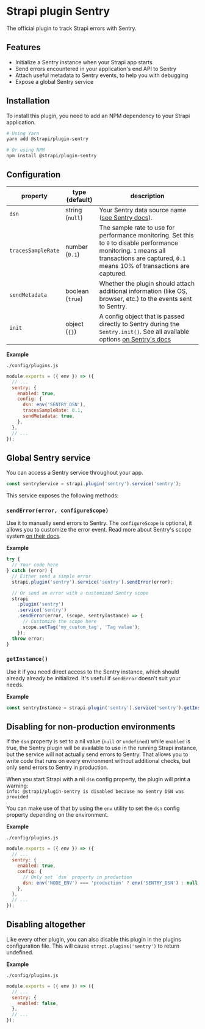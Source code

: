 # Strapi plugin Sentry

The official plugin to track Strapi errors with Sentry.

## Features

- Initialize a Sentry instance when your Strapi app starts
- Send errors encountered in your application's end API to Sentry
- Attach useful metadata to Sentry events, to help you with debugging
- Expose a global Sentry service

## Installation

To install this plugin, you need to add an NPM dependency to your Strapi application.

```sh
# Using Yarn
yarn add @strapi/plugin-sentry

# Or using NPM
npm install @strapi/plugin-sentry
```

## Configuration

| property           | type (default)   | description                                                                                                                                                                                  |
| ------------------ | ---------------- | -------------------------------------------------------------------------------------------------------------------------------------------------------------------------------------------- |
| `dsn`              | string (`null`)  | Your Sentry data source name ([see Sentry docs](https://docs.sentry.io/product/sentry-basics/dsn-explainer/)).                                                                               |
| `tracesSampleRate` | number (`0.1`)   | The sample rate to use for performance monitoring. Set this to `0` to disable performance monitoring. `1` means all transactions are captured, `0.1` means 10% of transactions are captured. |
| `sendMetadata`     | boolean (`true`) | Whether the plugin should attach additional information (like OS, browser, etc.) to the events sent to Sentry.                                                                               |
| `init`             | object (`{}`)    | A config object that is passed directly to Sentry during the `Sentry.init()`. See all available options [on Sentry's docs](https://docs.sentry.io/platforms/node/configuration/options/)     |

**Example**

`./config/plugins.js`

```js
module.exports = ({ env }) => ({
  // ...
  sentry: {
    enabled: true,
    config: {
      dsn: env('SENTRY_DSN'),
      tracesSampleRate: 0.1,
      sendMetadata: true,
    },
  },
  // ...
});
```

## Global Sentry service

You can access a Sentry service throughout your app.

```js
const sentryService = strapi.plugin('sentry').service('sentry');
```

This service exposes the following methods:

### `sendError(error, configureScope)`

Use it to manually send errors to Sentry. The `configureScope` is optional, it allows you to customize the error event. Read more about Sentry's scope system [on their docs](https://docs.sentry.io/platforms/node/enriching-events/scopes/#configuring-the-scope).

**Example**

```js
try {
  // Your code here
} catch (error) {
  // Either send a simple error
  strapi.plugin('sentry').service('sentry').sendError(error);

  // Or send an error with a customized Sentry scope
  strapi
    .plugin('sentry')
    .service('sentry')
    .sendError(error, (scope, sentryInstance) => {
      // Customize the scope here
      scope.setTag('my_custom_tag', 'Tag value');
    });
  throw error;
}
```

### `getInstance()`

Use it if you need direct access to the Sentry instance, which should already already be initialized. It's useful if `sendError` doesn't suit your needs.

**Example**

```js
const sentryInstance = strapi.plugin('sentry').service('sentry').getInstance();
```

## Disabling for non-production environments

If the `dsn` property is set to a nil value (`null` or `undefined`) while `enabled` is true, the Sentry plugin will be available to use in the running Strapi instance, but the service will not actually send errors to Sentry. That allows you to write code that runs on every environment without additional checks, but only send errors to Sentry in production.

When you start Strapi with a nil `dsn` config property, the plugin will print a warning:  
`info: @strapi/plugin-sentry is disabled because no Sentry DSN was provided`

You can make use of that by using the `env` utility to set the `dsn` config property depending on the environment.

**Example**

`./config/plugins.js`

```js
module.exports = ({ env }) => ({
  // ...
  sentry: {
    enabled: true,
    config: {
      // Only set `dsn` property in production
      dsn: env('NODE_ENV') === 'production' ? env('SENTRY_DSN') : null,
    },
  },
  // ...
});
```

## Disabling altogether

Like every other plugin, you can also disable this plugin in the plugins configuration file. This will cause `strapi.plugins('sentry')` to return undefined.

**Example**

`./config/plugins.js`

```js
module.exports = ({ env }) => ({
  // ...
  sentry: {
    enabled: false,
  },
  // ...
});
```

